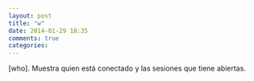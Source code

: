 ```yaml
---
layout: post
title: "w"
date: 2014-01-29 18:35
comments: true
categories: 
---
```

[who]. Muestra quien está conectado y las sesiones que tiene abiertas.

